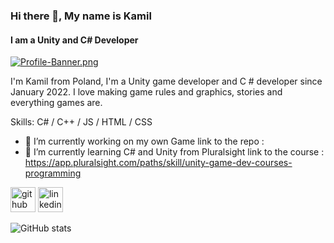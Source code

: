 ### Hi there 👋, My name is Kamil
#### I am a Unity and C# Developer
[![Profile-Banner.png](https://i.postimg.cc/w38TS1Z1/Profile-Banner.png)](https://postimg.cc/gLsWh2Yp)

I'm Kamil from Poland, I'm a Unity game developer and C # developer since January 2022. I love making game rules and graphics, stories and everything games are.

Skills: C# / C++ / JS / HTML / CSS

- 🔭 I’m currently working on my own Game 
      link to the repo : 
- 🌱 I’m currently learning C# and Unity from Pluralsight
      link to the course : https://app.pluralsight.com/paths/skill/unity-game-dev-courses-programming 


[<img src='https://cdn.jsdelivr.net/npm/simple-icons@3.0.1/icons/github.svg' alt='github' height='40'>](https://github.com/Bukasker)  [<img src='https://cdn.jsdelivr.net/npm/simple-icons@3.0.1/icons/linkedin.svg' alt='linkedin' height='40'>](https://www.linkedin.com/in/kamil-bukowczan/)  

![GitHub stats](https://github-readme-stats.vercel.app/api?username=Bukasker&show_icons=true)  




